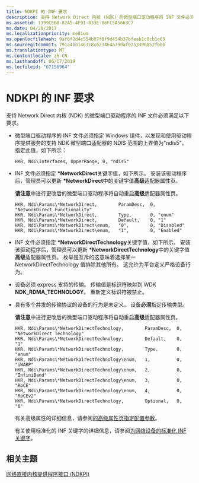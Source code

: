 ```yaml
---
title: NDKPI 的 INF 要求
description: 支持 Network Direct 内核 (NDK) 的微型端口驱动程序的 INF 文件必须满足以下要求。
ms.assetid: 1399CEB8-82A5-4F91-833E-66FC5A5663C7
ms.date: 04/20/2017
ms.localizationpriority: medium
ms.openlocfilehash: 9af6f2d4c554b07f8f9d454b37bfeab1c0cb1e69
ms.sourcegitcommit: 791a4bb1463c8c623464a79daf0253396852fbbb
ms.translationtype: MT
ms.contentlocale: zh-CN
ms.lasthandoff: 06/17/2019
ms.locfileid: "67156964"
---
```

# <a name="inf-requirements-for-ndkpi"></a>NDKPI 的 INF 要求


支持 Network Direct 内核 (NDK) 的微型端口驱动程序的 INF 文件必须满足以下要求。

-   微型端口驱动程序的 INF 文件必须指定 Windows 组件，以发现和使用驱动程序提供服务的支持 NDK 微型端口适配器的 NDIS 范围的上界值为"ndis5"。 指定此值，如下所示：

    ```INF
    HKR, Ndi\Interfaces, UpperRange, 0, "ndis5"
    ```

-   INF 文件必须指定 **\*NetworkDirect**关键字值，如下所示。 安装该驱动程序后，管理员可以更新 **\*NetworkDirect**中的关键字值**高级**适配器属性页。 

    **请注意**中进行更改后的微型端口驱动程序将自动重启**高级**适配器属性页。

    ```INF
    HKR, Ndi\Params\*NetworkDirect,        ParamDesc,  0, "NetworkDirect Functionality"
    HKR, Ndi\Params\*NetworkDirect,        Type,       0, "enum"
    HKR, Ndi\Params\*NetworkDirect,        Default,    0, "1"
    HKR, Ndi\Params\*NetworkDirect\enum,   "0",        0, "Disabled"
    HKR, Ndi\Params\*NetworkDirect\enum,   "1",        0, "Enabled"
    ```

-   INF 文件必须指定 **\*NetworkDirectTechnology**关键字值，如下所示。 安装该驱动程序后，管理员可以更新 **\*NetworkDirectTechnology**中的关键字值**高级**适配器属性页。 枚举是互斥的这意味着选择某一 NetworkDirectTechnology 值排除其他所有。  这允许为平台定义严格设备行为。  
-   设备必须 express 支持的传输。  传输值是标识符映射到 WDK **NDK_RDMA_TECHNOLOGY**。  重新定义标识符被禁止。
-   具有多个并发的传输协议的设备的行为是未定义。  设备**必须**指定传输类型。

    **请注意**中进行更改后的微型端口驱动程序将自动重启**高级**适配器属性页。

    ```INF
    HKR, Ndi\Params\*NetworkDirectTechnology,        ParamDesc,  0,  "NetworkDirect Technology"
    HKR, Ndi\Params\*NetworkDirectTechnology,        Default,    0,  "1"
    HKR, Ndi\Params\*NetworkDirectTechnology,        Type,       0,  "enum"
    HKR, Ndi\Params\*NetworkDirectTechnology\enum,   1,          0,  "iWARP"
    HKR, Ndi\Params\*NetworkDirectTechnology\enum,   2,          0,  "InfiniBand"
    HKR, Ndi\Params\*NetworkDirectTechnology\enum,   3,          0,  "RoCE"
    HKR, Ndi\Params\*NetworkDirectTechnology\enum,   4,          0,  "RoCEv2"
    HKR, Ndi\Params\*NetworkDirectTechnology,        Optional,   0,  "0"
    ```

    有关高级属性的详细信息，请参阅[的高级属性页指定配置参数](specifying-configuration-parameters-for-the-advanced-properties-page.md)。

    有关使用标准化的 INF 关键字的详细信息，请参阅[为网络设备的标准化 INF 关键字](standardized-inf-keywords-for-network-devices.md)。

## <a name="related-topics"></a>相关主题


[网络直接内核提供程序接口 (NDKPI)](network-direct-kernel-programming-interface--ndkpi-.md)

 
